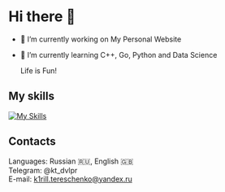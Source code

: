# Hi there 👋


- 🔭 I’m currently working on My Personal Website
- 🌱 I’m currently learning C++, Go, Python and Data Science

  Life is Fun!

## My skills
[![My Skills](https://skillicons.dev/icons?i=c,cpp,bash,python,flask,html,css,js)](https://skillicons.dev)

## Contacts
Languages: Russian 🇷🇺, English 🇬🇧  
Telegram: @kt_dvlpr  
E-mail: k1rill.tereschenko@yandex.ru  



